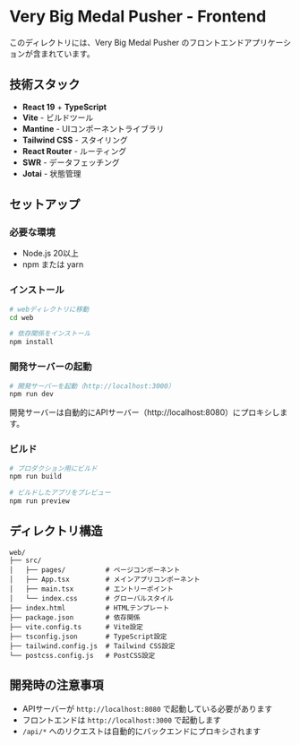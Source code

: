 # Very Big Medal Pusher - Frontend

このディレクトリには、Very Big Medal Pusher のフロントエンドアプリケーションが含まれています。

## 技術スタック

- **React 19** + **TypeScript**
- **Vite** - ビルドツール
- **Mantine** - UIコンポーネントライブラリ
- **Tailwind CSS** - スタイリング
- **React Router** - ルーティング
- **SWR** - データフェッチング
- **Jotai** - 状態管理

## セットアップ

### 必要な環境

- Node.js 20以上
- npm または yarn

### インストール

```bash
# webディレクトリに移動
cd web

# 依存関係をインストール
npm install
```

### 開発サーバーの起動

```bash
# 開発サーバーを起動（http://localhost:3000）
npm run dev
```

開発サーバーは自動的にAPIサーバー（http://localhost:8080）にプロキシします。

### ビルド

```bash
# プロダクション用にビルド
npm run build

# ビルドしたアプリをプレビュー
npm run preview
```

## ディレクトリ構造

```
web/
├── src/
│   ├── pages/          # ページコンポーネント
│   ├── App.tsx         # メインアプリコンポーネント
│   ├── main.tsx        # エントリーポイント
│   └── index.css       # グローバルスタイル
├── index.html          # HTMLテンプレート
├── package.json        # 依存関係
├── vite.config.ts      # Vite設定
├── tsconfig.json       # TypeScript設定
├── tailwind.config.js  # Tailwind CSS設定
└── postcss.config.js   # PostCSS設定
```

## 開発時の注意事項

- APIサーバーが `http://localhost:8080` で起動している必要があります
- フロントエンドは `http://localhost:3000` で起動します
- `/api/*` へのリクエストは自動的にバックエンドにプロキシされます

